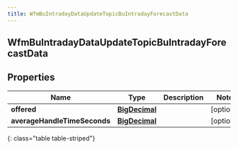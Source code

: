 ```yaml
---
title: WfmBuIntradayDataUpdateTopicBuIntradayForecastData
---
```

## WfmBuIntradayDataUpdateTopicBuIntradayForecastData


## Properties

| Name | Type | Description | Notes |
| ------------ | ------------- | ------------- | ------------- |
| **offered** | <!----><!---->[**BigDecimal**](BigDecimal.html)<!----> |  |  [optional] |
| **averageHandleTimeSeconds** | <!----><!---->[**BigDecimal**](BigDecimal.html)<!----> |  |  [optional] |
{: class="table table-striped"}



